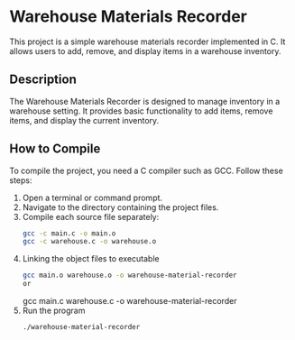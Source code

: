 # Warehouse Materials Recorder

This project is a simple warehouse materials recorder implemented in C. It allows users to add, remove, and display items in a warehouse inventory.

## Description

The Warehouse Materials Recorder is designed to manage inventory in a warehouse setting. It provides basic functionality to add items, remove items, and display the current inventory.

## How to Compile

To compile the project, you need a C compiler such as GCC. Follow these steps:

1. Open a terminal or command prompt.
2. Navigate to the directory containing the project files.
3. Compile each source file separately:
   ```bash
   gcc -c main.c -o main.o
   gcc -c warehouse.c -o warehouse.o
4. Linking the object files to executable
    ```bash
    gcc main.o warehouse.o -o warehouse-material-recorder
    or 
    ```
    gcc main.c warehouse.c -o warehouse-material-recorder
5. Run the program
    ```bash
    ./warehouse-material-recorder


